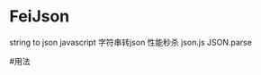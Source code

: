 # FeiJson
string to json    javascript 字符串转json  性能秒杀 json.js JSON.parse

#用法
    <script>
        var test = JSON.parse('{cc:111,aa:1122}');
        console.dir(test)
    </script>
